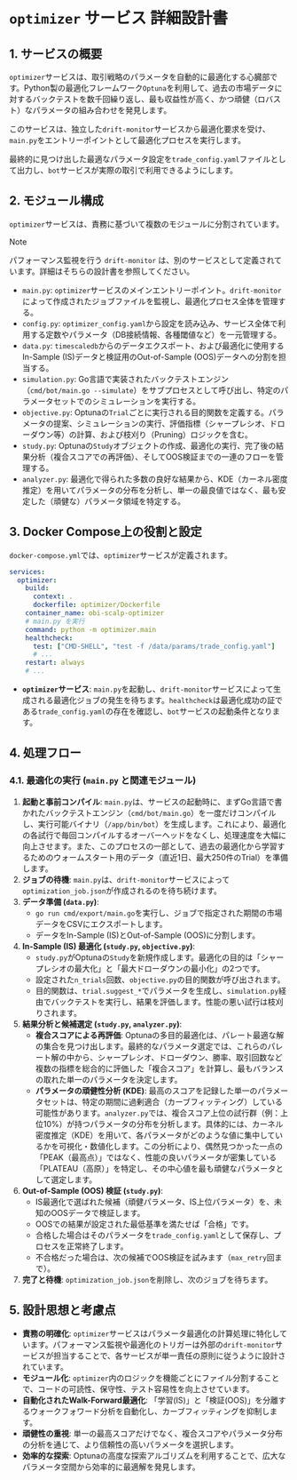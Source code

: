 # `optimizer` サービス 詳細設計書

## 1. サービスの概要

`optimizer`サービスは、取引戦略のパラメータを自動的に最適化する心臓部です。Python製の最適化フレームワーク`Optuna`を利用して、過去の市場データに対するバックテストを数千回繰り返し、最も収益性が高く、かつ頑健（ロバスト）なパラメータの組み合わせを発見します。

このサービスは、独立した`drift-monitor`サービスから最適化要求を受け、`main.py`をエントリーポイントとして最適化プロセスを実行します。

最終的に見つけ出した最適なパラメータ設定を`trade_config.yaml`ファイルとして出力し、`bot`サービスが実際の取引で利用できるようにします。

## 2. モジュール構成

`optimizer`サービスは、責務に基づいて複数のモジュールに分割されています。

> [!NOTE]
> パフォーマンス監視を行う `drift-monitor` は、別のサービスとして定義されています。詳細はそちらの設計書を参照してください。

- `main.py`: `optimizer`サービスのメインエントリーポイント。`drift-monitor`によって作成されたジョブファイルを監視し、最適化プロセス全体を管理する。
- `config.py`: `optimizer_config.yaml`から設定を読み込み、サービス全体で利用する定数やパラメータ（DB接続情報、各種閾値など）を一元管理する。
- `data.py`: `timescaledb`からのデータエクスポート、および最適化に使用するIn-Sample (IS)データと検証用のOut-of-Sample (OOS)データへの分割を担当する。
- `simulation.py`: Go言語で実装されたバックテストエンジン（`cmd/bot/main.go --simulate`）をサブプロセスとして呼び出し、特定のパラメータセットでのシミュレーションを実行する。
- `objective.py`: Optunaの`Trial`ごとに実行される目的関数を定義する。パラメータの提案、シミュレーションの実行、評価指標（シャープレシオ、ドローダウン等）の計算、および枝刈り（Pruning）ロジックを含む。
- `study.py`: Optunaの`Study`オブジェクトの作成、最適化の実行、完了後の結果分析（複合スコアでの再評価）、そしてOOS検証までの一連のフローを管理する。
- `analyzer.py`: 最適化で得られた多数の良好な結果から、KDE（カーネル密度推定）を用いてパラメータの分布を分析し、単一の最良値ではなく、最も安定した（頑健な）パラメータ領域を特定する。

## 3. Docker Compose上の役割と設定

`docker-compose.yml`では、`optimizer`サービスが定義されます。

```yaml
services:
  optimizer:
    build:
      context: .
      dockerfile: optimizer/Dockerfile
    container_name: obi-scalp-optimizer
    # main.py を実行
    command: python -m optimizer.main
    healthcheck:
      test: ["CMD-SHELL", "test -f /data/params/trade_config.yaml"]
      # ...
    restart: always
    # ...
```

-   **`optimizer`サービス**: `main.py`を起動し、`drift-monitor`サービスによって生成される最適化ジョブの発生を待ちます。`healthcheck`は最適化成功の証である`trade_config.yaml`の存在を確認し、`bot`サービスの起動条件となります。

## 4. 処理フロー

### 4.1. 最適化の実行 (`main.py` と関連モジュール)

1.  **起動と事前コンパイル**: `main.py`は、サービスの起動時に、まずGo言語で書かれたバックテストエンジン（`cmd/bot/main.go`）を一度だけコンパイルし、実行可能バイナリ（`/app/bin/bot`）を生成します。これにより、最適化の各試行で毎回コンパイルするオーバーヘッドをなくし、処理速度を大幅に向上させます。また、このプロセスの一部として、過去の最適化から学習するためのウォームスタート用のデータ（直近1日、最大250件のTrial）を準備します。
2.  **ジョブの待機**: `main.py`は、`drift-monitor`サービスによって`optimization_job.json`が作成されるのを待ち続けます。
3.  **データ準備 (`data.py`)**:
    -   `go run cmd/export/main.go`を実行し、ジョブで指定された期間の市場データをCSVにエクスポートします。
    -   データをIn-Sample (IS)とOut-of-Sample (OOS)に分割します。
4.  **In-Sample (IS) 最適化 (`study.py`, `objective.py`)**:
    -   `study.py`がOptunaの`Study`を新規作成します。最適化の目的は「シャープレシオの最大化」と「最大ドローダウンの最小化」の2つです。
    -   設定された`n_trials`回数、`objective.py`の目的関数が呼び出されます。
    -   目的関数は、`trial.suggest_*`でパラメータを生成し、`simulation.py`経由でバックテストを実行し、結果を評価します。性能の悪い試行は枝刈りされます。
5.  **結果分析と候補選定 (`study.py`, `analyzer.py`)**:
    -   **複合スコアによる再評価**: Optunaの多目的最適化は、パレート最適な解の集合を見つけ出します。最終的なパラメータ選定では、これらのパレート解の中から、シャープレシオ、ドローダウン、勝率、取引回数など複数の指標を総合的に評価した「複合スコア」を計算し、最もバランスの取れた単一のパラメータを決定します。
    -   **パラメータの頑健性分析 (KDE)**: 最高のスコアを記録した単一のパラメータセットは、特定の期間に過剰適合（カーブフィッティング）している可能性があります。`analyzer.py`では、複合スコア上位の試行群（例：上位10%）が持つパラメータの分布を分析します。具体的には、カーネル密度推定（KDE）を用いて、各パラメータがどのような値に集中しているかを可視化・数値化します。この分析により、偶然見つかった一点の「PEAK（最高点）」ではなく、性能の良いパラメータが密集している「PLATEAU（高原）」を特定し、その中心値を最も頑健なパラメータとして選定します。
5.  **Out-of-Sample (OOS) 検証 (`study.py`)**:
    -   IS最適化で選ばれた候補（頑健パラメータ、IS上位パラメータ）を、未知のOOSデータで検証します。
    -   OOSでの結果が設定された最低基準を満たせば「合格」です。
    -   合格した場合はそのパラメータを`trade_config.yaml`として保存し、プロセスを正常終了します。
    -   不合格だった場合は、次の候補でOOS検証を試みます（`max_retry`回まで）。
6.  **完了と待機**: `optimization_job.json`を削除し、次のジョブを待ちます。

## 5. 設計思想と考慮点

-   **責務の明確化**: `optimizer`サービスはパラメータ最適化の計算処理に特化しています。パフォーマンス監視や最適化のトリガーは外部の`drift-monitor`サービスが担当することで、各サービスが単一責任の原則に従うように設計されています。
-   **モジュール化**: `optimizer`内のロジックを機能ごとにファイル分割することで、コードの可読性、保守性、テスト容易性を向上させています。
-   **自動化されたWalk-Forward最適化**: 「学習(IS)」と「検証(OOS)」を分離するウォークフォワード分析を自動化し、カーブフィッティングを抑制します。
-   **頑健性の重視**: 単一の最高スコアだけでなく、複合スコアやパラメータ分布の分析を通じて、より信頼性の高いパラメータを選択します。
-   **効率的な探索**: Optunaの高度な探索アルゴリズムを利用することで、広大なパラメータ空間から効率的に最適解を発見します。

